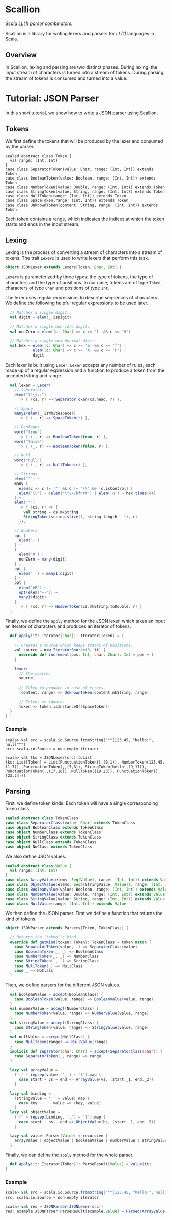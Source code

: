 # Scallion
*Scala LL(1) parser combinators.*

Scallion is a library for writing lexers and parsers for *LL(1)* languages in Scala.

## Overview

In Scallion, lexing and parsing are two distinct phases.
During lexing, the input stream of characters is turned into a stream of tokens.
During parsing, the stream of tokens is consumed and turned into a value.

# Tutorial: JSON Parser

In this short tutorial, we show how to write a JSON parser using Scallion.

## Tokens

We first define the tokens that will be produced by the lexer and consumed by the parser.

```
sealed abstract class Token {
  val range: (Int, Int)
}
case class SeparatorToken(value: Char, range: (Int, Int)) extends Token
case class BooleanToken(value: Boolean, range: (Int, Int)) extends Token
case class NumberToken(value: Double, range: (Int, Int)) extends Token
case class StringToken(value: String, range: (Int, Int)) extends Token
case class NullToken(range: (Int, Int)) extends Token
case class SpaceToken(range: (Int, Int)) extends Token
case class UnknownToken(content: String, range: (Int, Int)) extends Token
```

Each token contains a range, which indicates the indices at which the token starts and ends in the input stream.

## Lexing

Lexing is the process of converting a stream of characters into a stream of tokens.
The trait `Lexers` is used to write lexers that perform this task.

```scala
object JSONLexer extends Lexers[Token, Char, Int] {
```

`Lexers` is parameterized by three types: the type of tokens, the type of characters and the type of positions. In our case, tokens are of type `Token`, characters of type `Char` and positions of type `Int`.

The lexer uses regular expressions to describe sequences of characters.
We define the following helpful regular expressions to be used later.

```scala
  // Matches a single digit.
  val digit = elem(_.isDigit)
  
  // Matches a single non-zero digit.
  val nonZero = elem((c: Char) => c >= '1' && c <= '9')
  
  // Matches a single hexadecimal digit.
  val hex = elem((c: Char) => c >= 'a' && c <= 'f') |
            elem((c: Char) => c >= 'A' && c <= 'F') |
            digit
```

Each lexer is built using `Lexer`. `Lexer` accepts any number of rules, each made up of a regular expression and a function to produce a token from the accepted string and range.

```scala
  val lexer = Lexer(
    // Separator
    elem("[]{},:")
      |> { (cs, r) => SeparatorToken(cs.head, r) },

    // Space
    many1(elem(_.isWhitespace))
      |> { (_, r) => SpaceToken(r) },

    // Booleans
    word("true")
      |> { (_, r) => BooleanToken(true, r) },
    word("false")
      |> { (_, r) => BooleanToken(false, r) },

    // Null
    word("null")
      |> { (_, r) => NullToken(r) },

    // Strings
    elem('"') ~
    many {
      elem(c => c != '"' && c != '\\' && !c.isControl) |
      elem('\\') ~ (elem("\"\\/bfnrt") | elem('u') ~ hex.times(4))
    } ~
    elem('"')
      |> { (cs, r) => {
        val string = cs.mkString
        StringToken(string.slice(1, string.length - 1), r)
      }},

    // Numbers
    opt {
      elem('-')
    } ~
    {
      elem('0') |
      nonZero ~ many(digit)
    } ~
    opt {
      elem('.') ~ many1(digit)
    } ~
    opt {
      elem("eE") ~
      opt(elem("+-")) ~
      many1(digit)
    }
      |> { (cs, r) => NumberToken(cs.mkString.toDouble, r) }
  )
```

Finally, we define the `apply` method for the JSON lexer, which takes an input an iterator of characters and produces an iterator of tokens.

```scala
  def apply(it: Iterator[Char]): Iterator[Token] = {
  
    // Creates a source which keeps tracks of positions.
    val source = new IteratorSource(0, it) {
      override def increment(pos: Int, char: Char): Int = pos + 1
    }

    lexer(
      // The source.
      source,
      
      // Token to produce in case of errors.
      (content, range) => UnknownToken(content.mkString, range),
      
      // Tokens to ignore.
      token => token.isInstanceOf[SpaceToken])
  }
}

```

### Example

```
scala> val src = scala.io.Source.fromString("""[123.45, "hello!", null]""")
src: scala.io.Source = non-empty iterator

scala> val tks = JSONLexer(src).toList
tks: List[Token] = List(PunctuationToken([,(0,1)), NumberToken(123.45,(1,7)), PunctuationToken(,,(7,8)), StringToken(hello!,(9,17)), PunctuationToken(,,(17,18)), NullToken((19,23)), PunctuationToken(],(23,24)))
```
## Parsing

First, we define token kinds. Each token will have a single corresponding token class.

```scala
sealed abstract class TokenClass
case class SeparatorClass(value: Char) extends TokenClass
case object BooleanClass extends TokenClass
case object NumberClass extends TokenClass
case object StringClass extends TokenClass
case object NullClass extends TokenClass
case object NoClass extends TokenClass
```

We also define JSON values:

```scala
sealed abstract class Value {
  val range: (Int, Int)
}
case class ArrayValue(elems: Seq[Value], range: (Int, Int)) extends Value
case class ObjectValue(elems: Seq[(StringValue, Value)], range: (Int, Int)) extends Value
case class BooleanValue(value: Boolean, range: (Int, Int)) extends Value
case class NumberValue(value: Double, range: (Int, Int)) extends Value
case class StringValue(value: String, range: (Int, Int)) extends Value
case class NullValue(range: (Int, Int)) extends Value
```

We then define the JSON parser. First we define a function that returns the kind of tokens.

```scala
object JSONParser extends Parsers[Token, TokenClass] {

  // Returns the `token`'s kind.
  override def getKind(token: Token): TokenClass = token match {
    case SeparatorToken(value, _) => SeparatorClass(value)
    case BooleanToken(_, _) => BooleanClass
    case NumberToken(_, _) => NumberClass
    case StringToken(_, _) => StringClass
    case NullToken(_) => NullClass
    case _ => NoClass
  }
```

Then, we define parsers for the different JSON values.

```scala
  val booleanValue = accept(BooleanClass) {
    case BooleanToken(value, range) => BooleanValue(value, range)
  }
  val numberValue = accept(NumberClass) {
    case NumberToken(value, range) => NumberValue(value, range)
  }
  val stringValue = accept(StringClass) {
    case StringToken(value, range) => StringValue(value, range)
  }
  val nullValue = accept(NullClass) {
    case NullToken(range) => NullValue(range)
  }
  implicit def separator(char: Char) = accept(SeparatorClass(char)) {
    case SeparatorToken(_, range) => range
  }

  lazy val arrayValue =
    ('[' ~ repsep(value, ',') ~ ']').map {
      case start ~ vs ~ end => ArrayValue(vs, (start._1, end._2))
    }

  lazy val binding =
    (stringValue ~ ':' ~ value).map {
      case key ~ _ ~ value => (key, value)
    }
  lazy val objectValue =
    ('{' ~ repsep(binding, ',') ~ '}').map {
      case start ~ bs ~ end => ObjectValue(bs, (start._1, end._2))
    }

  lazy val value: Parser[Value] = recursive {
    arrayValue | objectValue | booleanValue | numberValue | stringValue | nullValue
  }
```

Finally, we can define the `apply` method for the whole parser.

```scala
  def apply(it: Iterator[Token]): ParseResult[Value] = value(it)
}
```

### Example

```scala
scala> val src = scala.io.Source.fromString("""[123.45, "hello!", null]""")
src: scala.io.Source = non-empty iterator

scala> val res = JSONParser(JSONLexer(src))
res: example.JSONParser.ParseResult[example.Value] = Parsed(ArrayValue(Vector(NumberValue(123.45,(1,7)), StringValue(hello!,(9,17)), NullValue((19,23))),(0,24)),Success(ArrayValue(Vector(NumberValue(123.45,(1,7)), StringValue(hello!,(9,17)), NullValue((19,23))),(0,24))))
```